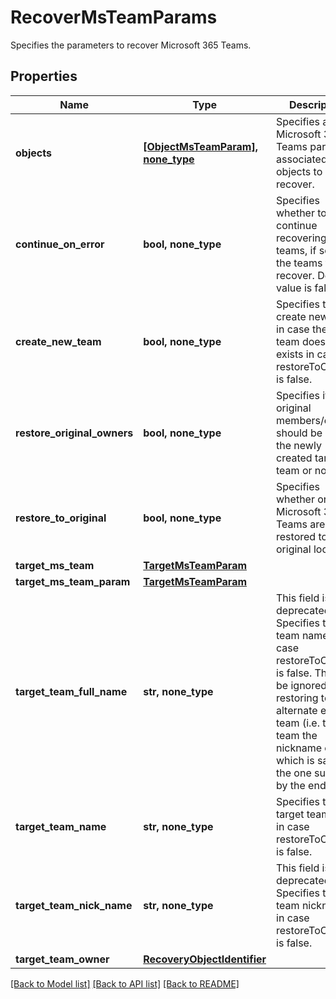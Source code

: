 # RecoverMsTeamParams

Specifies the parameters to recover Microsoft 365 Teams.

## Properties
Name | Type | Description | Notes
------------ | ------------- | ------------- | -------------
**objects** | [**[ObjectMsTeamParam], none_type**](ObjectMsTeamParam.md) | Specifies a list of Microsoft 365 Teams params associated with objects to recover. | 
**continue_on_error** | **bool, none_type** | Specifies whether to continue recovering other teams, if some of the teams fail to recover. Default value is false. | [optional] 
**create_new_team** | **bool, none_type** | Specifies to create new team in case the target team doesn&#39;t exists in case restoreToOriginal is false. | [optional] 
**restore_original_owners** | **bool, none_type** | Specifies if the original members/owners should be part of the newly created target team or not. | [optional] 
**restore_to_original** | **bool, none_type** | Specifies whether or not all Microsoft 365 Teams are restored to original location. | [optional] 
**target_ms_team** | [**TargetMsTeamParam**](TargetMsTeamParam.md) |  | [optional] 
**target_ms_team_param** | [**TargetMsTeamParam**](TargetMsTeamParam.md) |  | [optional] 
**target_team_full_name** | **str, none_type** | This field is deprecated. Specifies target team name in case restoreToOriginal is false. This will be ignored if restoring to alternate existing team (i.e. to a team the nickname of which is same as the one supplied by the end user). | [optional] 
**target_team_name** | **str, none_type** | Specifies the target team name in case restoreToOriginal is false. | [optional] 
**target_team_nick_name** | **str, none_type** | This field is deprecated. Specifies target team nickname in case restoreToOriginal is false. | [optional] 
**target_team_owner** | [**RecoveryObjectIdentifier**](RecoveryObjectIdentifier.md) |  | [optional] 

[[Back to Model list]](../README.md#documentation-for-models) [[Back to API list]](../README.md#documentation-for-api-endpoints) [[Back to README]](../README.md)


